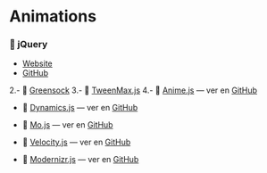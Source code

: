 # Animations

### 📌 jQuery
* [Website](https://jquery.com/)
* [GitHub](https://github.com/jquery/jquery)

2.- 📌 [Greensock](https://greensock.com/)
3.- 📌 [TweenMax.js](https://greensock.com/tweenmax)
4.- 📌 [Anime.js](http://animejs.com/) — ver en [GitHub](https://github.com/juliangarnier/anime)


* 📌 [Dynamics.js](http://dynamicsjs.com/) — ver en [GitHub](https://github.com/michaelvillar/dynamics.js)
* 📌 [Mo.js](http://mojs.io/) — ver en [GitHub](https://github.com/legomushroom/mojs)
* 📌 [Velocity.js](http://velocityjs.org/) — ver en [GitHub](https://github.com/julianshapiro/velocity)



* 📌 [Modernizr.js](https://modernizr.com/) — ver en [GitHub](https://github.com/modernizr/modernizr)

